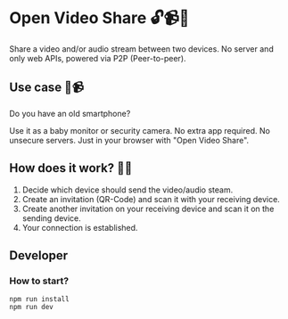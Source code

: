 # Open Video Share 🔓📹🔗

Share a video and/or audio stream between two devices.
No server and only web APIs, powered via P2P (Peer-to-peer).

## Use case 👶📹

Do you have an old smartphone?

Use it as a baby monitor or security camera. No extra app required. No unsecure servers. Just in your browser with "Open Video Share".

## How does it work? 🔢🔨

1. Decide which device should send the video/audio steam.
2. Create an invitation (QR-Code) and scan it with your receiving device.
3. Create another invitation on your receiving device and scan it on the sending device.
4. Your connection is established.

## Developer

### How to start?

```shell
npm run install
npm run dev
```
